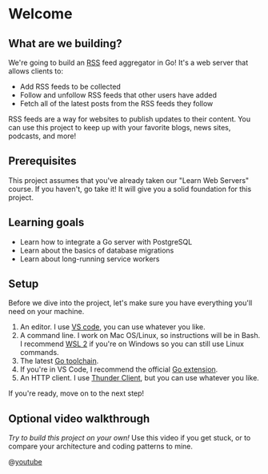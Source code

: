 # Welcome

## What are we building?

We're going to build an [RSS](https://en.wikipedia.org/wiki/RSS) feed aggregator in Go! It's a web server that allows clients to:

* Add RSS feeds to be collected
* Follow and unfollow RSS feeds that other users have added
* Fetch all of the latest posts from the RSS feeds they follow

RSS feeds are a way for websites to publish updates to their content. You can use this project to keep up with your favorite blogs, news sites, podcasts, and more!

## Prerequisites

This project assumes that you've already taken our "Learn Web Servers" course. If you haven't, go take it! It will give you a solid foundation for this project.

## Learning goals

* Learn how to integrate a Go server with PostgreSQL
* Learn about the basics of database migrations
* Learn about long-running service workers

## Setup

Before we dive into the project, let's make sure you have everything you'll need on your machine.

1. An editor. I use [VS code](https://code.visualstudio.com/), you can use whatever you like.
2. A command line. I work on Mac OS/Linux, so instructions will be in Bash. I recommend [WSL 2](https://docs.microsoft.com/en-us/windows/wsl/install) if you're on Windows so you can still use Linux commands.
3. The latest [Go toolchain](https://golang.org/doc/install).
4. If you're in VS Code, I recommend the official [Go extension](https://marketplace.visualstudio.com/items?itemName=golang.Go).
5. An HTTP client. I use [Thunder Client](https://www.thunderclient.io/), but you can use whatever you like.

If you're ready, move on to the next step!

## Optional video walkthrough

*Try to build this project on your own!* Use this video if you get stuck, or to compare your architecture and coding patterns to mine.

@[youtube](https://www.youtube.com/watch?v=dpXhDzgUSe4)
